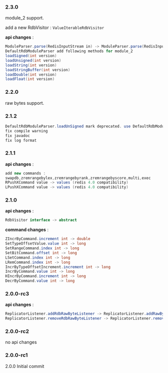 ### 2.3.0
module_2 support.  

add a new RdbVisitor : `ValueIterableRdbVisitor`  

**api changes** :  

```java  
ModuleParser.parse(RedisInputStream in) -> ModuleParser.parse(RedisInputStream in, int version)  
DefaultRdbModuleParser add following methods for module_2
loadSigned(int version)
loadUnsigned(int version)
loadString(int version)
loadStringBuffer(int version)
loadDouble(int version)
loadFloat(int version)
```

### 2.2.0
raw bytes support.

### 2.1.2  

```java  
DefaultRdbModuleParser.loadUnSigned mark deprecated. use DefaultRdbModuleParser.loadUnsigned instead  
fix compile warning  
fix javadoc  
fix log format  
```

### 2.1.1  
**api changes** :  

```java  
add new commands :  
swapdb,zremrangebylex,zremrangebyrank,zremrangebyscore,multi,exec  
RPushXCommand value -> values (redis 4.0 compatibility)
LPushXCommand value -> values (redis 4.0 compatibility)
```

### 2.1.0
**api changes** :

```java  
RdbVisitor interface -> abstract  
```

**command changes** :  

```java  
ZIncrByCommand.increment int -> double  
SetTypeOffsetValue.value int -> long  
SetRangeCommand.index int -> long  
SetBitCommand.offset int -> long  
LSetCommand.index int -> long  
LRemCommand.index int -> long  
IncrByTypeOffsetIncrement.increment int -> long  
IncrByCommand.value int -> long
HIncrByCommand.increment int -> long
DecrByCommand.value int -> long
```

### 2.0.0-rc3  
**api changes** :  

```java  
ReplicatorListener.addRdbRawByteListener -> ReplicatorListener.addRawByteListener
ReplicatorListener.removeRdbRawByteListener -> ReplicatorListener.removeRawByteListener
```

### 2.0.0-rc2  
no api changes  

### 2.0.0-rc1  
2.0.0 Initial commit  